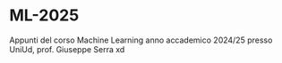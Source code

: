 # ML-2025
Appunti del corso Machine Learning anno accademico 2024/25 presso UniUd, prof. Giuseppe Serra
xd
